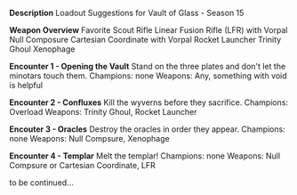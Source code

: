 **Description**
Loadout Suggestions for Vault of Glass - Season 15

**Weapon Overview**
Favorite Scout Rifle
Linear Fusion Rifle (LFR) with Vorpal
Null Composure
Cartesian Coordinate with Vorpal
Rocket Launcher
Trinity Ghoul
Xenophage

**Encounter 1 - Opening the Vault**
Stand on the three plates and don't let the minotars touch them.
Champions: none
Weapons: Any, something with void is helpful

**Encounter 2 - Confluxes**
Kill the wyverns before they sacrifice.
Champions: Overload
Weapons: Trinity Ghoul, Rocket Launcher

**Encouter 3 - Oracles**
Destroy the oracles in order they appear.
Champions: none
Weapons: Null Compsure, Xenophage

**Encounter 4 - Templar**
Melt the templar!
Champions: none
Weapons: Null Compsure or Cartesian Coordinate, LFR

to be continued...

